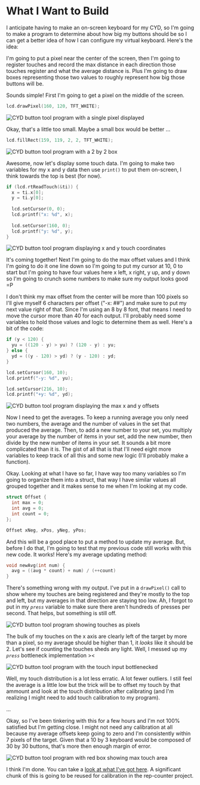 # What I Want to Build

I anticipate having to make an on-screen keyboard for my CYD, so I'm going to make a program to determine about how big my buttons should be so I can get a better idea of how I can configure my virtual keyboard. Here's the idea:

I'm going to put a pixel near the center of the screen, then I'm going to register touches and record the max distance in each direction those touches register and what the average distance is. Plus I'm going to draw boxes representing those two values to roughly represent how big those buttons will be.

Sounds simple! First I'm going to get a pixel on the middle of the screen.

```C++
lcd.drawPixel(160, 120, TFT_WHITE);
```

<img src="./img/button-tool-first-pixel.jpg" alt="CYD button tool program with a single pixel displayed">

Okay, that's a little too small. Maybe a small box would be better ...

```C++
lcd.fillRect(159, 119, 2, 2, TFT_WHITE);
```

<img src="./img/button-tool-bigger-pixel.jpg" alt="CYD button tool program with a 2 by 2 box">

Awesome, now let's display some touch data. I'm going to make two variables for my x and y data then use `print()` to put them on-screen, I think towards the top is best (for now).

```C++
if (lcd.rtReadTouch(&ti)) {
  x = ti.x[0];
  y = ti.y[0];
  
  lcd.setCursor(0, 0);
  lcd.printf("x: %d", x);
  
  lcd.setCursor(160, 0);
  lcd.printf("y: %d", y);
}
```

<img src="./img/button-tool-with-xy.jpg" alt="CYD button tool program displaying x and y touch coordinates">

It's coming together! Next I'm going to do the max offset values and I think I'm going to do it one line down so I'm going to put my cursor at 10, 0 to start but I'm going to have four values here x left, x right, y up, and y down so I'm going to crunch some numbers to make sure my output looks good =P 

I don't think my max offset from the center will be more than 100 pixels so I'll give myself 6 characters per offset ("-x: ##") and make sure to put my next value right of that. Since I'm using an 8 by 8 font, that means I need to move the cursor more than 40 for each output. I'll probably need some variables to hold those values and logic to determine them as well. Here's a bit of the code:

```C++
if (y < 120) {
  yu = ((120 - y) > yu) ? (120 - y) : yu;
} else {
  yd = ((y - 120) > yd) ? (y - 120) : yd;
}

lcd.setCursor(160, 10);
lcd.printf("-y: %d", yu);

lcd.setCursor(216, 10);
lcd.printf("+y: %d", yd);
```

<img src="./img/button-tool-with-offsets.jpg" alt="CYD button tool program displaying the max x and y offsets">

Now I need to get the averages. To keep a running average you only need two numbers, the average and the number of values in the set that produced the average. Then, to add a new number to your set, you multiply your average by the number of items in your set, add the new number, then divide by the new number of items in your set. It sounds a bit more complicated than it is. The gist of all that is that I'll need eight more variables to keep track of all this and some new logic (I'll probably make a function).

Okay. Looking at what I have so far, I have way too many variables so I'm going to organize them into a struct, that way I have similar values all grouped together and it makes sense to me when I'm looking at my code.

```C++
struct Offset {
  int max = 0;
  int avg = 0;
  int count = 0;
};

Offset xNeg, xPos, yNeg, yPos;
```

And this will be a good place to put a method to update my average. But, before I do that, I'm going to test that my previous code still works with this new code. It works! Here's my average updating method:

```C++
void newAvg(int num) {
  avg = ((avg * count) + num) / (++count)
}
```

There's something wrong with my output. I've put in a `drawPixel()` call to show where my touches are being registered and they're mostly to the top and left, but my averages in that direction are staying too low. Ah, I forgot to put in my <var>`press`</var> variable to make sure there aren't hundreds of presses per second. That helps, but something is still off.

<img src="./img/button-tool-pixel-plot-01.jpg" alt="CYD button tool program showing touches as pixels">

The bulk of my touches on the x axis are clearly left of the target by more than a pixel, so my average should be higher than 1, it *looks* like it should be 2. Let's see if counting the touches sheds any light. Well, I messed up my <var>`press`</var> bottleneck implementation >< 

<img src="./img/button-tool-bottleneck-touch.jpg" alt="CYD button tool program with the touch input bottlenecked">

Well, my touch distribution is a lot less erratic. A lot fewer outliers. I still feel the average is a little low but the trick will be to offset my touch by that ammount and look at the touch distribution after calibrating (and I'm realizing I might need to add touch calibration to my program). 

...

Okay, so I've been tinkering with this for a few hours and I'm not 100% satisfied but I'm getting close. I might not need any calibration at all because my average offsets keep going to zero and I'm consistently within 7 pixels of the target. Given that a 10 by 3 keyboard would be composed of 30 by 30 buttons, that's more then enough margin of error.

<img src="./img/button-tool-with-red-box.jpg" alt="CYD button tool program with red box showing max touch area">

I think I'm done. You can take a [look at what I've got here](./button-tool-01.ino). A significant chunk of this is going to be reused for calibration in the rep-counter project.
